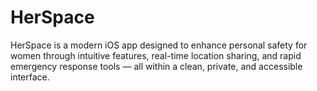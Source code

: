 # HerSpace
HerSpace is a modern iOS app designed to enhance personal safety for women through intuitive features, real-time location sharing, and rapid emergency response tools — all within a clean, private, and accessible interface.  
